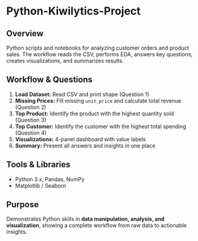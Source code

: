 # Python-Kiwilytics-Project

## Overview
Python scripts and notebooks for analyzing customer orders and product sales. The workflow reads the CSV, performs EDA, answers key questions, creates visualizations, and summarizes results.

## Workflow & Questions
1. **Load Dataset:** Read CSV and print shape (Question 1)  
2. **Missing Prices:** Fill missing `unit_price` and calculate total revenue (Question 2)  
3. **Top Product:** Identify the product with the highest quantity sold (Question 3)  
4. **Top Customer:** Identify the customer with the highest total spending (Question 4)  
5. **Visualizations:** 4-panel dashboard with value labels  
6. **Summary:** Present all answers and insights in one place

## Tools & Libraries
- Python 3.x, Pandas, NumPy  
- Matplotlib / Seaborn  

## Purpose
Demonstrates Python skills in **data manipulation, analysis, and visualization**, showing a complete workflow from raw data to actionable insights.
